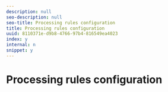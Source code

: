 ```yaml
---
description: null
seo-description: null
seo-title: Processing rules configuration
title: Processing rules configuration
uuid: 8110371e-d9b8-4766-97b4-816549ea4023
index: y
internal: n
snippet: y
---
```


# Processing rules configuration

